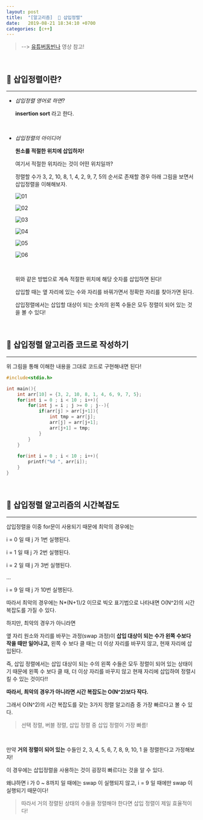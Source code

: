 ```yaml
---
layout: post
title:  "[알고리즘]  💨️ 삽입정렬"
date:   2019-08-21 18:34:10 +0700
categories: [c++]
---
```


> --> [유튜버동빈나](https://www.youtube.com/watch?v=16I9Z7bS1iM&list=PLRx0vPvlEmdDHxCvAQS1_6XV4deOwfVrz&index=4) 영상 참고!

<br>

## 💨 삽입정렬이란?
---

- _삽입정렬 영어로 하면?_

	__insertion sort__ 라고 한다.

	<br>

- _삽입정렬의 아이디어_

	__원소를 적절한 위치에 삽입하자!__

	여기서 적절한 위치라는 것이 어떤 위치일까?

	정렬할 수가 3, 2, 10, 8, 1, 4, 2, 9, 7, 5의 순서로 존재할 경우 아래 그림을 보면서 삽입정렬을 이해해보자.

	![01](https://user-images.githubusercontent.com/31889335/63441854-0a03a080-c46d-11e9-92c6-1def52653e07.PNG)

	![02](https://user-images.githubusercontent.com/31889335/63441853-0a03a080-c46d-11e9-920a-cdafac510ba8.PNG)

	![03](https://user-images.githubusercontent.com/31889335/63441851-096b0a00-c46d-11e9-82ac-754a16702460.PNG)

	![04](https://user-images.githubusercontent.com/31889335/63441849-096b0a00-c46d-11e9-83f3-0abe6785f8d5.PNG)

	![05](https://user-images.githubusercontent.com/31889335/63441848-096b0a00-c46d-11e9-93fc-b55b63a33a64.PNG)

	![06](https://user-images.githubusercontent.com/31889335/63441847-08d27380-c46d-11e9-9eaf-c36f45d7dde0.PNG)

	<br>

	위와 같은 방법으로 계속 적절한 위치에 해당 숫자를 삽입하면 된다!

	삽입할 때는 옆 자리에 있는 수와 자리를 바꿔가면서 정확한 자리를 찾아가면 된다.

	삽입정렬에서는 삽입할 대상이 되는 숫자의 왼쪽 수들은 모두 정렬이 되어 있는 것을 볼 수 있다!

	<br>

## 💨 삽입정렬 알고리즘 코드로 작성하기
---

위 그림을 통해 이해한 내용을 그대로 코드로 구현해내면 된다!

~~~c
#include<stdio.h>

int main(){
	int arr[10] = {3, 2, 10, 8, 1, 4, 6, 9, 7, 5};
	for(int i = 0 ; i < 10 ; i++){
		for(int j = i ; j >= 0 ; j--){
			if(arr[j] > arr[j+1]){
				int tmp = arr[j];
				arr[j] = arr[j+1];
				arr[j+1] = tmp;
			}	
		}
	}
	
	for(int i = 0 ; i < 10 ; i++){
		printf("%d ", arr[i]);
	}
}
~~~
	
<br>

## 💨 삽입정렬 알고리즘의 시간복잡도
---

삽입정렬을 이중 for문이 사용되기 때문에 최악의 경우에는 

i = 0 일 때 j 가 1번 실행된다.

i = 1 일 때 j 가 2번 실행된다.

i = 2 일 때 j 가 3번 실행된다.

...

i = 9 일 때 j 가 10번 실행된다.

따라서 최악의 경우에는 N*(N+1)/2 이므로 빅오 표기법으로 나타내면 O(N^2)의 시간복잡도를 가질 수 있다.

하지만, 최악의 경우가 아니라면

옆 자리 원소와 자리를 바꾸는 과정(swap 과정)이 __삽입 대상이 되는 수가 왼쪽 수보다 작을 때만 일어나고,__ 왼쪽 수 보다 클 때는 더 이상 자리를 바꾸지 않고, 현재 자리에 삽입된다. 

즉, 삽입 정렬에서는 삽입 대상이 되는 수의 왼쪽 수들은 모두 정렬이 되어 있는 상태이기 때문에 왼쪽 수 보다 클 때, 더 이상 자리를 바꾸지 않고 현재 자리에 삽입하여 정렬시킬 수 있는 것이다!!

__따라서, 최악의 경우가 아니라면 시간 복잡도는 O(N^2)보다 작다.__

그래서 O(N^2)의 시간 복잡도를 갖는 3가지 정렬 알고리즘 중 가장 빠르다고 볼 수 있다.

> 선택 정렬, 버블 정렬, 삽입 정렬 중 삽입 정렬이 가장 빠름!

<br>

만약 __거의 정렬이 되어 있는__ 수들인 2, 3, 4, 5, 6, 7, 8, 9, 10, 1 을 정렬한다고 가정해보자!

이 경우에는 삽입정렬을 사용하는 것이 굉장히 빠르다는 것을 알 수 있다. 

왜냐하면 i 가 0 ~ 8까지 일 때에는 swap 이 실행되지 않고, i = 9 일 때에만 swap 이 실행되기 때문이다!

> 따라서 거의 정렬된 상태의 수들을 정렬해야 한다면 삽입 정렬이 제일 효율적이다!
